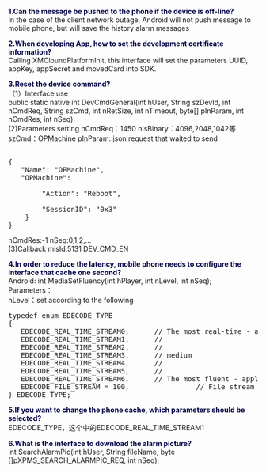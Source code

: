 <label style="color:#000044;"><b>1.Can the message be pushed to the phone if the device is off-line?</b></label><br/>
In the case of the client network outage, Android will not push message to mobile phone, but will save the history alarm messages<br/>

<label style="color:#000044;"><b>2.When developing App, how to set the development certificate information?</b></label><br/>
Calling XMCloundPlatformInit, this interface will set the parameters UUID, appKey, appSecret and movedCard into SDK.<br/>

<label style="color:#000044;"><b>3.Reset the device command?</b></label><br/>
（1）Interface use  
public static native int DevCmdGeneral(int hUser, String szDevId, int nCmdReq, String szCmd, int nRetSize, int nTimeout, byte[] pInParam, int nCmdRes, int nSeq);  
(2)Parameters setting  nCmdReq：1450 nIsBinary：4096,2048,1042等 szCmd：OPMachine pInParam: json request that waited to send 
<pre> 
{
   "Name": "OPMachine",
   "OPMachine": 

        "Action": "Reboot",

        "SessionID": "0x3"
    }
}
</pre>
nCmdRes:-1 nSeq:0,1,2,...<br/>
(3)Callback misId:5131 DEV_CMD_EN<br/>

<label style="color:#000044;"><b>4.In order to reduce the latency, mobile phone needs to configure the interface that cache one second?</b></label><br/>
Android: int MediaSetFluency(int hPlayer, int nLevel, int nSeq);<br/>
Parameters：<br/>
nLevel：set according to the following<br/>
<pre>
typedef enum EDECODE_TYPE
{
   EDECODE_REAL_TIME_STREAM0,      // The most real-time - apply to the IP \ AP mode and and other situation that the network state is very good
   EDECODE_REAL_TIME_STREAM1,      //
   EDECODE_REAL_TIME_STREAM2,      //
   EDECODE_REAL_TIME_STREAM3,      // medium
   EDECODE_REAL_TIME_STREAM4,      //
   EDECODE_REAL_TIME_STREAM5,      //
   EDECODE_REAL_TIME_STREAM6,      // The most fluent - apply to the situation that the network is not good, or the network fluctuation is big
   EDECODE_FILE_STREAM = 100,                // File stream
} EDECODE_TYPE;
</pre>

<label style="color:#000044;"><b>5.If you want to change the phone cache, which parameters should be selected?
</b></label><br/>
EDECODE_TYPE，这个中的EDECODE_REAL_TIME_STREAM1

<label style="color:#000044;"><b>6.What is the interface to download the alarm picture?</b></label><br/>
int SearchAlarmPic(int hUser, String fileName, byte []pXPMS_SEARCH_ALARMPIC_REQ, int nSeq);






 
